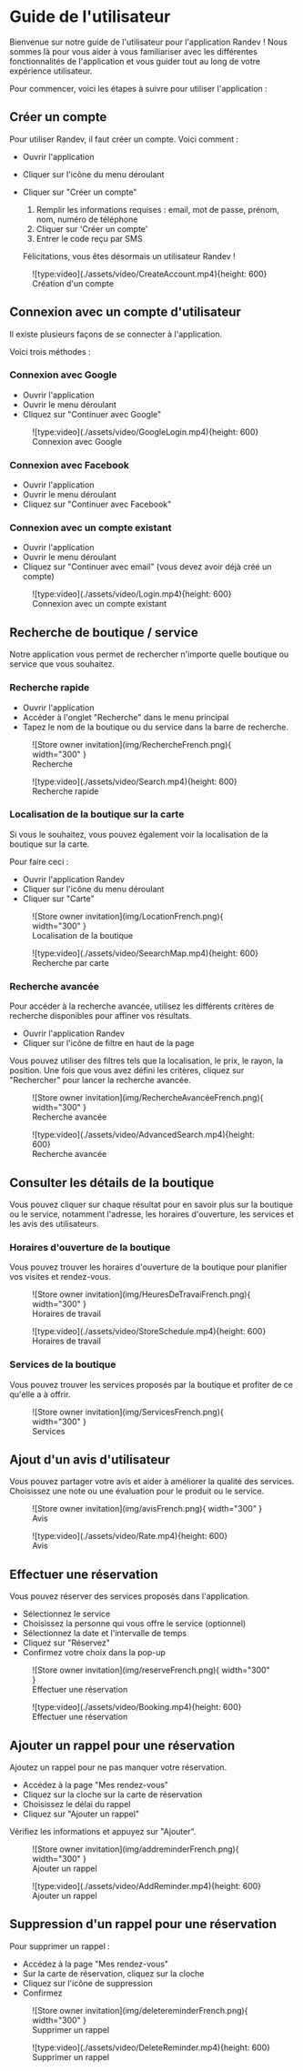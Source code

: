 # Guide de l'utilisateur

Bienvenue sur notre guide de l'utilisateur pour l'application Randev ! Nous sommes là pour vous aider à vous familiariser avec les différentes fonctionnalités de l'application et vous guider tout au long de votre expérience utilisateur.

Pour commencer, voici les étapes à suivre pour utiliser l'application :

## Créer un compte

Pour utiliser Randev, il faut créer un compte. Voici comment :

- Ouvrir l'application
- Cliquer sur l'icône du menu déroulant
- Cliquer sur "Créer un compte"

    1.  Remplir les informations requises : email, mot de passe, prénom, nom, numéro de téléphone
    2.  Cliquer sur 'Créer un compte'
    3.  Entrer le code reçu par SMS

  Félicitations, vous êtes désormais un utilisateur Randev !


<figure markdown>
  ![type:video](./assets/video/CreateAccount.mp4){height: 600}
  <figcaption>Création d'un compte</figcaption>
</figure>
 


## Connexion avec un compte d'utilisateur

Il existe plusieurs façons de se connecter à l'application.

Voici trois méthodes :

### Connexion avec Google
- Ouvrir l'application
- Ouvrir le menu déroulant
- Cliquez sur "Continuer avec Google"

<figure markdown>
  ![type:video](./assets/video/GoogleLogin.mp4){height: 600}
  <figcaption>Connexion avec Google</figcaption>
</figure>

### Connexion avec Facebook
- Ouvrir l'application
- Ouvrir le menu déroulant
- Cliquez sur "Continuer avec Facebook"
### Connexion avec un compte existant
- Ouvrir l'application
- Ouvrir le menu déroulant
- Cliquez sur "Continuer avec email" (vous devez avoir déjà créé un compte)
  
  

<figure markdown>
  ![type:video](./assets/video/Login.mp4){height: 600}
  <figcaption>Connexion avec un compte existant</figcaption>
</figure>

## Recherche de boutique / service

Notre application vous permet de rechercher n'importe quelle boutique ou service que vous souhaitez.

### Recherche rapide

- Ouvrir l'application
- Accéder à l'onglet "Recherche" dans le menu principal
- Tapez le nom de la boutique ou du service dans la barre de recherche.

<figure markdown>
  ![Store owner invitation](img/RechercheFrench.png){ width="300" }
  <figcaption>Recherche</figcaption>
</figure>

<figure markdown>
  ![type:video](./assets/video/Search.mp4){height: 600}
  <figcaption>Recherche rapide</figcaption>
</figure>

### Localisation de la boutique sur la carte

Si vous le souhaitez, vous pouvez également voir la localisation de la boutique sur la carte.

Pour faire ceci :

- Ouvrir l'application Randev
- Cliquer sur l'icône du menu déroulant
- Cliquer sur "Carte"

<figure markdown>
  ![Store owner invitation](img/LocationFrench.png){ width="300" }
  <figcaption>Localisation de la boutique</figcaption>
</figure>

<figure markdown>
  ![type:video](./assets/video/SeearchMap.mp4){height: 600}
  <figcaption>Recherche par carte</figcaption>
</figure>

### Recherche avancée

Pour accéder à la recherche avancée, utilisez les différents critères de recherche disponibles pour affiner vos résultats.

- Ouvrir l'application Randev
- Cliquer sur l'icône de filtre en haut de la page

Vous pouvez utiliser des filtres tels que la localisation, le prix, le rayon, la position. Une fois que vous avez défini les critères, cliquez sur "Rechercher" pour lancer la recherche avancée.

<figure markdown>
  ![Store owner invitation](img/RechercheAvancéeFrench.png){ width="300" }
  <figcaption>Recherche avancée</figcaption>
</figure>

<figure markdown>
  ![type:video](./assets/video/AdvancedSearch.mp4){height: 600}
  <figcaption>Recherche avancée</figcaption>
</figure>

## Consulter les détails de la boutique

Vous pouvez cliquer sur chaque résultat pour en savoir plus sur la boutique ou le service, notamment l'adresse, les horaires d'ouverture, les services et les avis des utilisateurs.

### Horaires d'ouverture de la boutique

Vous pouvez trouver les horaires d'ouverture de la boutique pour planifier vos visites et rendez-vous.

<figure markdown>
  ![Store owner invitation](img/HeuresDeTravaiFrench.png){ width="300" }
  <figcaption>Horaires de travail</figcaption>
</figure>

<figure markdown>
  ![type:video](./assets/video/StoreSchedule.mp4){height: 600}
  <figcaption>Horaires de travail</figcaption>
</figure>

### Services de la boutique

Vous pouvez trouver les services proposés par la boutique et profiter de ce qu'elle a à offrir.

<figure markdown>
  ![Store owner invitation](img/ServicesFrench.png){ width="300" }
  <figcaption>Services</figcaption>
</figure>

## Ajout d'un avis d'utilisateur

Vous pouvez partager votre avis et aider à améliorer la qualité des services. Choisissez une note ou une évaluation pour le produit ou le service.

<figure markdown>
  ![Store owner invitation](img/avisFrench.png){ width="300" }
  <figcaption>Avis</figcaption>
</figure>

<figure markdown>
  ![type:video](./assets/video/Rate.mp4){height: 600}
  <figcaption>Avis</figcaption>
</figure>


## Effectuer une réservation

Vous pouvez réserver des services proposés dans l'application.

- Sélectionnez le service
- Choisissez la personne qui vous offre le service (optionnel)
- Sélectionnez la date et l'intervalle de temps
- Cliquez sur "Réservez"
- Confirmez votre choix dans la pop-up

<figure markdown>
  ![Store owner invitation](img/reserveFrench.png){ width="300" }
  <figcaption>Effectuer une réservation</figcaption>
</figure>

<figure markdown>
  ![type:video](./assets/video/Booking.mp4){height: 600}
  <figcaption>Effectuer une réservation</figcaption>
</figure>

## Ajouter un rappel pour une réservation

Ajoutez un rappel pour ne pas manquer votre réservation.

- Accédez à la page "Mes rendez-vous"
- Cliquez sur la cloche sur la carte de réservation
- Choisissez le délai du rappel
- Cliquez sur "Ajouter un rappel"

Vérifiez les informations et appuyez sur "Ajouter".

<figure markdown>
  ![Store owner invitation](img/addreminderFrench.png){ width="300" }
  <figcaption>Ajouter un rappel</figcaption>
</figure>

<figure markdown>
  ![type:video](./assets/video/AddReminder.mp4){height: 600}
  <figcaption>Ajouter un rappel</figcaption>
</figure>

## Suppression d'un rappel pour une réservation

Pour supprimer un rappel :

- Accédez à la page "Mes rendez-vous"
- Sur la carte de réservation, cliquez sur la cloche
- Cliquez sur l'icône de suppression
- Confirmez

<figure markdown>
  ![Store owner invitation](img/deletereminderFrench.png){ width="300" }
  <figcaption>Supprimer un rappel</figcaption>
</figure>

<figure markdown>
  ![type:video](./assets/video/DeleteReminder.mp4){height: 600}
  <figcaption>Supprimer un rappel</figcaption>
</figure>
